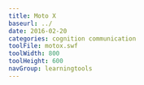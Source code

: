 ```yaml
---
title: Moto X
baseurl: ../
date: 2016-02-20
categories: cognition communication
toolFile: motox.swf
toolWidth: 800
toolHeight: 600
navGroup: learningtools
---
```

